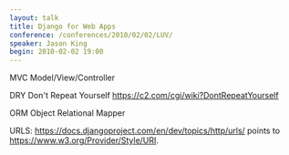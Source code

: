 ```yaml
---
layout: talk
title: Django for Web Apps
conference: /conferences/2010/02/02/LUV/
speaker: Jason King
begin: 2010-02-02 19:00
---
```

MVC Model/View/Controller

DRY Don't Repeat Yourself
<https://c2.com/cgi/wiki?DontRepeatYourself>

ORM Object Relational Mapper

URLS: <https://docs.djangoproject.com/en/dev/topics/http/urls/> points to
<https://www.w3.org/Provider/Style/URI>.
